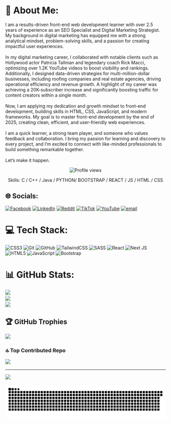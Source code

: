 # 💫 About Me:
I am a results-driven front-end web development learner with over 2.5 years of experience as an SEO Specialist and Digital Marketing Strategist. My background in digital marketing has equipped me with a strong analytical mindset, problem-solving skills, and a passion for creating impactful user experiences.<br><br>In my digital marketing career, I collaborated with notable clients such as Hollywood actor Patricia Tallman and legendary coach Rick Macci, optimizing over 1.2K YouTube videos to boost visibility and rankings. Additionally, I designed data-driven strategies for multi-million-dollar businesses, including roofing companies and real estate agencies, driving operational efficiency and revenue growth. A highlight of my career was achieving a 20K-subscriber increase and significantly boosting traffic for content creators within a single month.<br><br>Now, I am applying my dedication and growth mindset to front-end development, building skills in HTML, CSS, JavaScript, and modern frameworks. My goal is to master front-end development by the end of 2025, creating clean, efficient, and user-friendly web experiences.<br><br>I am a quick learner, a strong team player, and someone who values feedback and collaboration. I bring my passion for learning and discovery to every project, and I’m excited to connect with like-minded professionals to build something remarkable together.<br><br>Let’s make it happen.

<div align="center">

![Profile views](https://komarev.com/ghpvc/?username=harun181&color=red)

Skills: C / C++ / Java / PYTHON/ BOOTSTRAP / REACT / JS / HTML / CSS

</div>


## 🌐 Socials:
[![Facebook](https://img.shields.io/badge/Facebook-%231877F2.svg?logo=Facebook&logoColor=white)](https://facebook.com/https://web.facebook.com/codebyrashel) [![LinkedIn](https://img.shields.io/badge/LinkedIn-%230077B5.svg?logo=linkedin&logoColor=white)](https://linkedin.com/in/https://www.linkedin.com/in/rashelhossen/) [![Reddit](https://img.shields.io/badge/Reddit-%23FF4500.svg?logo=Reddit&logoColor=white)](https://reddit.com/user/https://www.reddit.com/user/CodeByRashel/) [![TikTok](https://img.shields.io/badge/TikTok-%23000000.svg?logo=TikTok&logoColor=white)](https://tiktok.com/@https://www.tiktok.com/@codebyrashel) [![YouTube](https://img.shields.io/badge/YouTube-%23FF0000.svg?logo=YouTube&logoColor=white)](https://youtube.com/@https://www.youtube.com/@remote_outlander) [![email](https://img.shields.io/badge/Email-D14836?logo=gmail&logoColor=white)](mailto:codebyrashel@gmail.com) 


# 💻 Tech Stack:
![CSS3](https://img.shields.io/badge/css3-%231572B6.svg?style=for-the-badge&logo=css3&logoColor=white) ![Git](https://img.shields.io/badge/git-%23F05033.svg?style=for-the-badge&logo=git&logoColor=white) ![GitHub](https://img.shields.io/badge/github-%23121011.svg?style=for-the-badge&logo=github&logoColor=white) ![TailwindCSS](https://img.shields.io/badge/tailwindcss-%2338B2AC.svg?style=for-the-badge&logo=tailwind-css&logoColor=white) ![SASS](https://img.shields.io/badge/SASS-hotpink.svg?style=for-the-badge&logo=SASS&logoColor=white) ![React](https://img.shields.io/badge/react-%2320232a.svg?style=for-the-badge&logo=react&logoColor=%2361DAFB) ![Next JS](https://img.shields.io/badge/Next-black?style=for-the-badge&logo=next.js&logoColor=white) ![HTML5](https://img.shields.io/badge/html5-%23E34F26.svg?style=for-the-badge&logo=html5&logoColor=white) ![JavaScript](https://img.shields.io/badge/javascript-%23323330.svg?style=for-the-badge&logo=javascript&logoColor=%23F7DF1E) ![Bootstrap](https://img.shields.io/badge/bootstrap-%238511FA.svg?style=for-the-badge&logo=bootstrap&logoColor=white)
# 📊 GitHub Stats:
![](https://github-readme-stats.vercel.app/api?username=codebyrashel&theme=dark&hide_border=false&include_all_commits=true&count_private=true)<br/>
![](https://github-readme-streak-stats.herokuapp.com/?user=codebyrashel&theme=dark&hide_border=false)<br/>
![](https://github-readme-stats.vercel.app/api/top-langs/?username=codebyrashel&theme=dark&hide_border=false&include_all_commits=true&count_private=true&layout=compact)

## 🏆 GitHub Trophies
![](https://github-profile-trophy.vercel.app/?username=codebyrashel&theme=radical&no-frame=false&no-bg=true&margin-w=4)

### 🔝 Top Contributed Repo
![](https://github-contributor-stats.vercel.app/api?username=codebyrashel&limit=5&theme=blue_navy&combine_all_yearly_contributions=true)

---
[![](https://visitcount.itsvg.in/api?id=codebyrashel&icon=2&color=8)](https://visitcount.itsvg.in)

<!-- Proudly created with GPRM ( https://gprm.itsvg.in ) -->
<picture>
  <source media="(prefers-color-scheme: dark)" srcset="https://raw.githubusercontent.com/codebyrashel/codebyrashel/output/github-snake-dark.svg" />
  <source media="(prefers-color-scheme: light)" srcset="https://raw.githubusercontent.com/codebyrashel/codebyrashel/output/github-snake.svg" />
  <img alt="github-snake" src="https://raw.githubusercontent.com/codebyrashel/codebyrashel/output/github-snake.svg" />
</picture>
